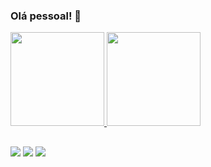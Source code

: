 ### Olá pessoal! 👋

<div>
  <a href="https://github.com/Gilseone">
  <img height="150em" src="https://github-readme-stats.vercel.app/api?username=Gilseone&show_icons=true&theme=radical&include_all_commits=true&count_private=true"/>
  <img height="150em" src="https://github-readme-stats.vercel.app/api/top-langs/?username=Gilseone&layout=compact&langs_count=16&theme=radical "/>
</div>
  
  ##
  
<div> 
  <a href="https://www.youtube.com/channel/UCzLjXMwCPPsCoUcQeYOg3BA" target="_blank"><img src="https://img.shields.io/badge/-Youtube-%23EA4335?style=for-the-badge&logo=youtube&logoColor=white" target="_blank"></a>
  <a href="https://www.linkedin.com/in/gilseone/" target="_blank"><img src="https://img.shields.io/badge/-LinkedIn-%230077B5?style=for-the-badge&logo=linkedin&logoColor=white" target="_blank"></a>
  <a href="https://www.udemy.com/user/gilseone-rosa-de-moraes/" target="_blank"><img src="https://img.shields.io/badge/-Udemy-%23EB524F?style=for-the-badge&logo=udemy&logoColor=white" target="_blank"></a>
 
</div>
